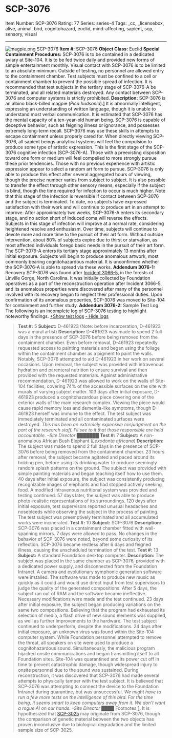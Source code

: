# SCP-3076
Item Number: SCP-3076
Rating: 77
Series: series-4
Tags: _cc, _licensebox, alive, animal, bird, cognitohazard, euclid, mind-affecting, sapient, scp, sensory, visual

---

![magpie.png](https://scp-wiki.wdfiles.com/local--files/scp-3076/magpie.png)
SCP-3076
**Item #:** SCP-3076
**Object Class:** Euclid
**Special Containment Procedures:** SCP-3076 is to be contained in a dedicated aviary at Site-104. It is to be fed twice daily and provided new forms of simple entertainment monthly. Visual contact with SCP-3076 is to be limited to an absolute minimum. Outside of testing, no personnel are allowed entry to the containment chamber. Test subjects must be confined to a cell or containment chamber to prevent the possible spread of infection. It is recommended that test subjects in the tertiary stage of SCP-3076-A be terminated, and all related materials destroyed. Any contact between SCP-3076 and computer systems is strictly prohibited.
**Description:** SCP-3076 is an albino black-billed magpie (_Pica hudsonia_).[1](javascript:;) It is abnormally intelligent, expressing an understanding of written language, though it is unable to understand most verbal communication. It is estimated that SCP-3076 has the mental capacity of a ten-year-old human being. SCP-3076 is capable of deceptive behavior, such as feigning illness or ignorance, and possesses extremely long-term recall. SCP-3076 may use these skills in attempts to escape containment unless properly cared for.
When directly viewing SCP-3076, all sapient beings analytical systems will feel the compulsion to produce some type of artistic expression. This is the first stage of the SCP-3076 cognitive infection (SCP-3076-A). Those with a preexisting disposition toward one form or medium will feel compelled to more strongly pursue these prior tendencies. Those with no previous experience with artistic expression appear to select a random art form to pursue. SCP-3076 is only able to produce this effect after several aggregated hours of viewing, though the precise number varies from subject to subject. It is also possible to transfer the effect through other sensory means, especially if the subject is blind, though the time required for infection to occur is much higher. Note that this stage of the infection is reversible if contact between SCP-3076 and the subject is terminated.
To date, no subjects have expressed satisfaction with their work and will continue to produce art in an attempt to improve. After approximately two weeks, SCP-3076-A enters its secondary stage, and no action short of induced coma will reverse the effects. Subjects in this stage of infection will improve at a normal rate, considering heightened resolve and enthusiasm. Over time, subjects will continue to devote more and more time to the pursuit of their art form. Without outside intervention, about 80% of subjects expire due to thirst or starvation, as most affected individuals forego basic needs in the pursuit of their art form.
The SCP-3076-A enters its tertiary stage approximately 13 months after initial exposure. Subjects will begin to produce anomalous artwork, most commonly bearing cognitohazardous material. It is unconfirmed whether the SCP-3076-A is able to spread via these works.
**Addendum 3076-1:** Recovery
SCP-3076 was found after [Incident 3066-5](/scp-3066), in the forests of Linville Gorge, North Carolina. It was initially collected by Foundation operatives as a part of the reconstruction operation after Incident 3066-5, and its anomalous properties were discovered after many of the personnel involved with its recovery began to neglect their professional duties. Upon confirmation of its anomalous properties, SCP-3076 was moved to Site-104 for containment and further study.
**Addendum 3076-2:** Sample Test Log
The following is an incomplete log of SCP-3076 testing to highlight noteworthy findings.
[+Show test logs](javascript:;)
[\- Hide logs](javascript:;)
> **Test #:** 5
> **Subject:** D-461923 (Note: before incarceration, D-461923 was a mural artist)
> **Description:** D-461923 was made to spend 2 full days in the presence of SCP-3076 before being removed from the containment chamber. Even before removal, D-461923 repeatedly requested access to painting materials and began using the foliage within the containment chamber as a pigment to paint the walls. Notably, SCP-3076 attempted to aid D-461923 in her work on several occasions.
> Upon removal, the subject was provided with intravenous hydration and parenteral nutrition to ensure survival and then provided with the requested materials. Against administrative recommendation, D-461923 was allowed to work on the walls of Site-104 facilities, covering 74% of the accessible surfaces on the site with murals of varying subject matter.
> 103 days after initial exposure, D-461923 produced a cognitohazardous piece covering one of the exterior walls of the main research complex. Viewing the piece would cause rapid memory loss and dementia-like symptoms, though D-461923 herself was immune to the effect. The test subject was immediately terminated and all contaminated surfaces were destroyed.
> _This has been an extremely expensive misjudgment on the part of the research staff. I’ll see to it that those responsible are held accountable. –Site Director ███████_
> **Test #:** 7
> **Subject:** A non-anomalous African Bush Elephant (_Loxodonta africana_)
> **Description:** The subject was made to spend 2 full days in the presence of SCP-3076 before being removed from the containment chamber. 23 hours after removal, the subject became agitated and paced around its holding pen, before using its drinking water to produce seemingly random splash patterns on the ground. The subject was provided with simple painting materials and began teaching itself how to use them.
> 40 days after initial exposure, the subject was consistently producing recognizable images of elephants and had stopped actively seeking food. A modified intravenous nutritional system was provided and testing continued. 57 days later, the subject was able to produce photo-realistic representations of its surroundings.
> 120 days after initial exposure, test supervisors reported unusual headaches and nosebleeds while observing the subject in the process of painting. The test subject was preemptively terminated and all accumulated works were incinerated.
> **Test #:** 10
> **Subject:** SCP-3076
> **Description:** SCP-3076 was placed in a containment chamber fitted with wall-spanning mirrors. 7 days were allowed to pass. No changes in the behavior of SCP-3076 were noted, beyond some curiosity of its reflection. SCP-3076 became restless after 6 days and feigned illness, causing the unscheduled termination of the test.
> **Test #:** 13
> **Subject:** A standard Foundation desktop computer.
> **Description:** The subject was placed in the same chamber as SCP-3076, provided with a dedicated power supply, and disconnected from the Foundation Intranet. A camera and evolutionary symphonic generation software were installed. The software was made to produce new music as quickly as it could and would use direct input from test supervisors to judge the quality of the generated compositions.
> After 5 days, the subject ran out of RAM and the software became ineffective. Necessary modifications were made and the test continued. 23 days after initial exposure, the subject began producing variations on the same two compositions. Believing that the program had exhausted its selection of media, a flash drive of new sound elements was supplied, as well as further improvements to the hardware. The test subject continued to underperform, despite the modifications.
> 24 days after initial exposure, an unknown virus was found within the Site-104 computer system. While Foundation personnel attempted to remove the threat, all speakers on site were used to produce a cognitohazardous sound. Simultaneously, the malicious program hijacked onsite communications and began transmitting itself to all Foundation sites. Site-104 was quarantined and its power cut off in time to prevent catastrophic damage, though widespread injury to onsite personnel due to the sound was sustained. During reconstruction, it was discovered that SCP-3076 had made several attempts to physically tamper with the test subject. It is believed that SCP-3076 was attempting to connect the device to the Foundation Intranet during quarantine, but was unsuccessful.
> _We might have to run a few more tests on the intelligence of this bird. For the time being, it seems smart to keep computers away from it. We don’t want a rogue AI on our hands. –Site Director ████_
Footnotes
[1](javascript:;). It is hypothesized that [SCP-3025](/scp-3025) may originate from SCP-3076, though the comparison of genetic material between the two objects has proven inconclusive due to biological degradation and the limited sample size of SCP-3025.